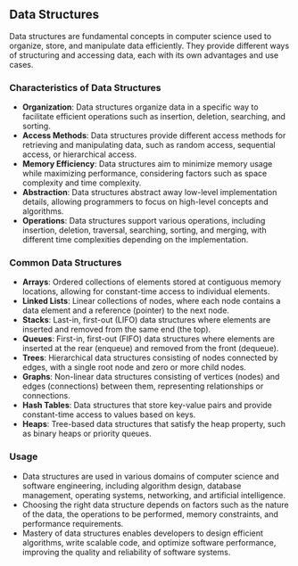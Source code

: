 ## Data Structures

Data structures are fundamental concepts in computer science used to organize, store, and manipulate data efficiently. They provide different ways of structuring and accessing data, each with its own advantages and use cases.

### Characteristics of Data Structures

- **Organization**: Data structures organize data in a specific way to facilitate efficient operations such as insertion, deletion, searching, and sorting.
- **Access Methods**: Data structures provide different access methods for retrieving and manipulating data, such as random access, sequential access, or hierarchical access.
- **Memory Efficiency**: Data structures aim to minimize memory usage while maximizing performance, considering factors such as space complexity and time complexity.
- **Abstraction**: Data structures abstract away low-level implementation details, allowing programmers to focus on high-level concepts and algorithms.
- **Operations**: Data structures support various operations, including insertion, deletion, traversal, searching, sorting, and merging, with different time complexities depending on the implementation.

### Common Data Structures

- **Arrays**: Ordered collections of elements stored at contiguous memory locations, allowing for constant-time access to individual elements.
- **Linked Lists**: Linear collections of nodes, where each node contains a data element and a reference (pointer) to the next node.
- **Stacks**: Last-in, first-out (LIFO) data structures where elements are inserted and removed from the same end (the top).
- **Queues**: First-in, first-out (FIFO) data structures where elements are inserted at the rear (enqueue) and removed from the front (dequeue).
- **Trees**: Hierarchical data structures consisting of nodes connected by edges, with a single root node and zero or more child nodes.
- **Graphs**: Non-linear data structures consisting of vertices (nodes) and edges (connections) between them, representing relationships or connections.
- **Hash Tables**: Data structures that store key-value pairs and provide constant-time access to values based on keys.
- **Heaps**: Tree-based data structures that satisfy the heap property, such as binary heaps or priority queues.

### Usage

- Data structures are used in various domains of computer science and software engineering, including algorithm design, database management, operating systems, networking, and artificial intelligence.
- Choosing the right data structure depends on factors such as the nature of the data, the operations to be performed, memory constraints, and performance requirements.
- Mastery of data structures enables developers to design efficient algorithms, write scalable code, and optimize software performance, improving the quality and reliability of software systems.
